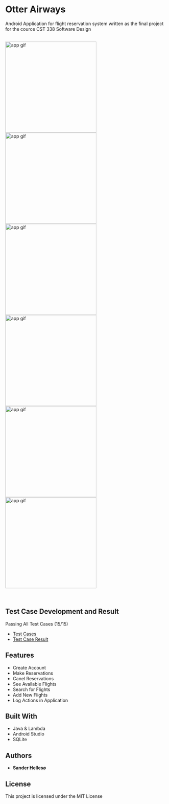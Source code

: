 # Otter Airways
Android Application for flight reservation system written as the final project for the cource CST 338 Software Design
<br>
<br>
<p float="left">
  <img src="https://github.com/sanderhelleso/flightReservationSystem/blob/master/preview/Screenshot_1544675764.png" alt="app gif" width=285>
  <img src="https://github.com/sanderhelleso/flightReservationSystem/blob/master/preview/Screenshot_1544675787.png" alt="app gif" width=285>
  <img src="https://github.com/sanderhelleso/flightReservationSystem/blob/master/preview/Screenshot_1544675817.png" alt="app gif" width=285>
  <img src="https://github.com/sanderhelleso/flightReservationSystem/blob/master/preview/Screenshot_1544675835.png" alt="app gif" width=285>
  <img src="https://github.com/sanderhelleso/flightReservationSystem/blob/master/preview/Screenshot_1544675868.png" alt="app gif" width=285>
  <img src="https://github.com/sanderhelleso/flightReservationSystem/blob/master/preview/Screenshot_1544675872.png" alt="app gif" width=285>
</p>
<br>

## Test Case Development and Result
Passing All Test Cases (15/15)
<ul>
  <li><a href="https://github.com/sanderhelleso/flightReservationSystem/blob/master/testcases/project2_part2.pdf">Test Cases</a></li>
  <li><a href="https://github.com/sanderhelleso/flightReservationSystem/blob/master/testcases/project2_part3_testcases_sanderhellesoe.doc.pdf">Test Case Result</a></li>
</ul>

## Features
* Create Account
* Make Reservations
* Canel Reservations
* See Available Flights
* Search for Flights
* Add New Flights
* Log Actions in Application

## Built With

* Java & Lambda
* Android Studio
* SQLite

## Authors

* **Sander Hellesø**

## License

This project is licensed under the MIT License
